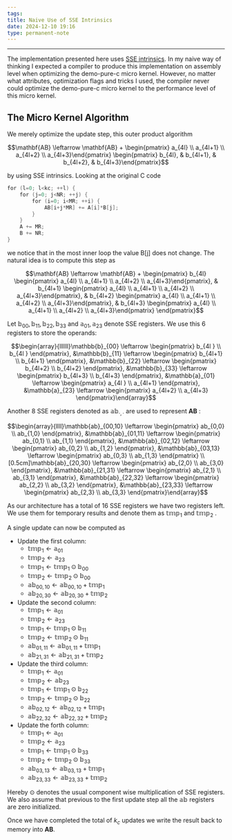 ```yaml
---
tags: 
title: Naive Use of SSE Intrinsics
date: 2024-12-10 19:16
type: permanent-note
---
```

---
The implementation presented here uses [SSE intrinsics](https://software.intel.com/sites/landingpage/IntrinsicsGuide/). In my naive way of thinking I expected a compiler to produce this implementation on assembly level when optimizing the demo-pure-c micro kernel. However, no matter what attributes, optimization flags and tricks I used, the compiler never could optimize the demo-pure-c micro kernel to the performance level of this micro kernel.

## The Micro Kernel Algorithm

We merely optimize the update step, this outer product algorithm

$$\mathbf{AB} \leftarrow \mathbf{AB} + \begin{pmatrix} a_{4l} \\ a_{4l+1} \\ a_{4l+2} \\ a_{4l+3}\end{pmatrix} \begin{pmatrix} b_{4l}, & b_{4l+1}, & b_{4l+2}, & b_{4l+3}\end{pmatrix}$$

by using SSE intrinsics. Looking at the original C code

```c
for (l=0; l<kc; ++l) {  
    for (j=0; j<NR; ++j) {  
        for (i=0; i<MR; ++i) {  
            AB[i+j*MR] += A[i]*B[j];  
        }  
    }  
    A += MR;  
    B += NR;  
}  
```

we notice that in the most inner loop the value B[j] does not change. The natural idea is to compute this step as

$$\mathbf{AB} \leftarrow \mathbf{AB} + \begin{pmatrix} b_{4l} \begin{pmatrix} a_{4l} \\ a_{4l+1} \\ a_{4l+2} \\ a_{4l+3}\end{pmatrix}, & b_{4l+1} \begin{pmatrix} a_{4l} \\ a_{4l+1} \\ a_{4l+2} \\ a_{4l+3}\end{pmatrix}, & b_{4l+2} \begin{pmatrix} a_{4l} \\ a_{4l+1} \\ a_{4l+2} \\ a_{4l+3}\end{pmatrix}, & b_{4l+3} \begin{pmatrix} a_{4l} \\ a_{4l+1} \\ a_{4l+2} \\ a_{4l+3}\end{pmatrix} \end{pmatrix}$$

Let $\mathbb{b}_{00}, \mathbb{b}_{11}, \mathbb{b}_{22}, \mathbb{b}_{33}$  and $\mathbb{a}_{01}, \mathbb{a}_{23}$  denote SSE registers. We use this 6 registers to store the operands:

$$\begin{array}{llllll}\mathbb{b}_{00} \leftarrow \begin{pmatrix} b_{4l } \\ b_{4l } \end{pmatrix}, &\mathbb{b}_{11} \leftarrow \begin{pmatrix} b_{4l+1} \\ b_{4l+1} \end{pmatrix}, &\mathbb{b}_{22} \leftarrow \begin{pmatrix} b_{4l+2} \\ b_{4l+2} \end{pmatrix}, &\mathbb{b}_{33} \leftarrow \begin{pmatrix} b_{4l+3} \\ b_{4l+3} \end{pmatrix}, &\mathbb{a}_{01} \leftarrow \begin{pmatrix} a_{4l } \\ a_{4l+1} \end{pmatrix}, &\mathbb{a}_{23} \leftarrow \begin{pmatrix} a_{4l+2} \\ a_{4l+3} \end{pmatrix}\end{array}$$

Another 8 SSE registers denoted as $\mathbb{ab}_{\cdot,\cdot}$  are used to represent $\mathbf{AB}$ :

$$\begin{array}{llll}\mathbb{ab}_{00,10} \leftarrow \begin{pmatrix} ab_{0,0} \\ ab_{1,0} \end{pmatrix}, &\mathbb{ab}_{01,11} \leftarrow \begin{pmatrix} ab_{0,1} \\ ab_{1,1} \end{pmatrix}, &\mathbb{ab}_{02,12} \leftarrow \begin{pmatrix} ab_{0,2} \\ ab_{1,2} \end{pmatrix}, &\mathbb{ab}_{03,13} \leftarrow \begin{pmatrix} ab_{0,3} \\ ab_{1,3} \end{pmatrix} \\[0.5cm]\mathbb{ab}_{20,30} \leftarrow \begin{pmatrix} ab_{2,0} \\ ab_{3,0} \end{pmatrix}, &\mathbb{ab}_{21,31} \leftarrow \begin{pmatrix} ab_{2,1} \\ ab_{3,1} \end{pmatrix}, &\mathbb{ab}_{22,32} \leftarrow \begin{pmatrix} ab_{2,2} \\ ab_{3,2} \end{pmatrix}, &\mathbb{ab}_{23,33} \leftarrow \begin{pmatrix} ab_{2,3} \\ ab_{3,3} \end{pmatrix}\end{array}$$

As our architecture has a total of 16 SSE registers we have two registers left. We use them for temporary results and denote them as $\mathbb{tmp}_1$  and $\mathbb{tmp}_2$ .

A single update can now be computed as
- Update the first column:
    - $\mathbb{tmp}_1 \leftarrow \mathbb{a}_{01}$
    - $\mathbb{tmp}_2 \leftarrow \mathbb{a}_{23}$
    - $\mathbb{tmp}_1 \leftarrow \mathbb{tmp}_1 \odot \mathbb{b}_{00}$
    - $\mathbb{tmp}_2 \leftarrow \mathbb{tmp}_2 \odot \mathbb{b}_{00}$ 
    - $\mathbb{ab}_{00,10} \leftarrow \mathbb{ab}_{00,10} + \mathbb{tmp}_1$
    - $\mathbb{ab}_{20,30} \leftarrow \mathbb{ab}_{20,30} + \mathbb{tmp}_2$
- Update the second column:
    - $\mathbb{tmp}_1 \leftarrow \mathbb{a}_{01}$
    - $\mathbb{tmp}_2 \leftarrow \mathbb{a}_{23}$
    - $\mathbb{tmp}_1 \leftarrow \mathbb{tmp}_1 \odot \mathbb{b}_{11}$ 
    - $\mathbb{tmp}_2 \leftarrow \mathbb{tmp}_2 \odot \mathbb{b}_{11}$
    - $\mathbb{ab}_{01,11} \leftarrow \mathbb{ab}_{01,11} + \mathbb{tmp}_1$
    - $\mathbb{ab}_{21,31} \leftarrow \mathbb{ab}_{21,31} + \mathbb{tmp}_2$
- Update the third column:
    - $\mathbb{tmp}_1 \leftarrow \mathbb{a}_{01}$
    - $\mathbb{tmp}_2 \leftarrow \mathbb{ab}_{23}$
    - $\mathbb{tmp}_1 \leftarrow \mathbb{tmp}_1 \odot \mathbb{b}_{22}$
    - $\mathbb{tmp}_2 \leftarrow \mathbb{tmp}_2 \odot \mathbb{b}_{22}$
    - $\mathbb{ab}_{02,12} \leftarrow \mathbb{ab}_{02,12} + \mathbb{tmp}_1$
    - $\mathbb{ab}_{22,32} \leftarrow \mathbb{ab}_{22,32} + \mathbb{tmp}_2$
- Update the forth column:
    - $\mathbb{tmp}_1 \leftarrow \mathbb{a}_{01}$
    - $\mathbb{tmp}_2 \leftarrow \mathbb{a}_{23}$
    - $\mathbb{tmp}_1 \leftarrow \mathbb{tmp}_1 \odot \mathbb{b}_{33}$
    - $\mathbb{tmp}_2 \leftarrow \mathbb{tmp}_2 \odot \mathbb{b}_{33}$
    - $\mathbb{ab}_{03,13} \leftarrow \mathbb{ab}_{03,13} + \mathbb{tmp}_1$
    - $\mathbb{ab}_{23,33} \leftarrow \mathbb{ab}_{23,33} + \mathbb{tmp}_2$

Hereby $\odot$ denotes the usual component wise multiplication of SSE registers. We also assume that previous to the first update step all the $\mathbb{ab}$  registers are zero initialized.

Once we have completed the total of $k_c$  updates we write the result back to memory into $\mathbf{AB}$.
